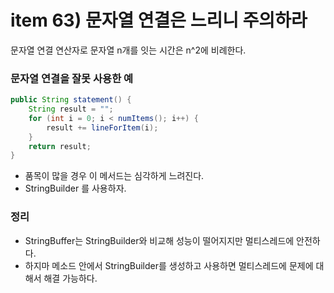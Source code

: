 # item 63) 문자열 연결은 느리니 주의하라

문자열 연결 연산자로 문자열 n개를 잇는 시간은 n^2에 비례한다.

### 문자열 연결을 잘못 사용한 예
```java
public String statement() {
    String result = "";
    for (int i = 0; i < numItems(); i++) {
        result += lineForItem(i);
    }
    return result;
}
```

- 품목이 많을 경우 이 메서드는 심각하게 느려진다.
- StringBuilder 를 사용하자.

### 정리
- StringBuffer는 StringBuilder와 비교해 성능이 떨어지지만 멀티스레드에 안전하다.
- 하지마 메소드 안에서 StringBuilder를 생성하고 사용하면 멀티스레드에 문제에 대해서 해결 가능하다.